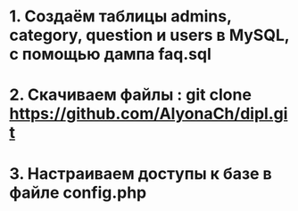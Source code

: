 # 1. Создаём таблицы admins, category, question и users в MySQL, с помощью дампа faq.sql
# 2. Скачиваем файлы : git clone https://github.com/AlyonaCh/dipl.git
# 3. Настраиваем доступы к базе в файле config.php
